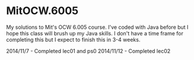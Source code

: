 MitOCW.6005
===========

My solutions to Mit's OCW 6.005 course. I've coded with Java before but I hope this class will brush up my Java skills. I don't have a time frame for completing this but I expect to finish this in 3-4 weeks.

2014/11/7 - Completed lec01 and ps0
2014/11/12 - Completed lec02
